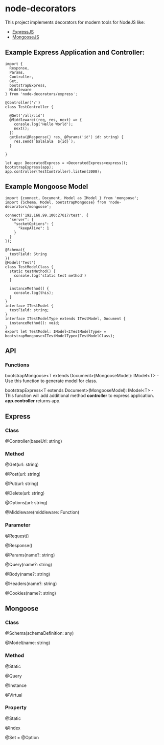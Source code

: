 # node-decorators

This project implements decorators for modern tools for NodeJS like:
- [ExpressJS]
- [MongooseJS]

## Example Express Application and Controller:
```
import {
  Response,
  Params,
  Controller,
  Get,
  bootstrapExpress,
  Middleware
} from 'node-decorators/express';

@Controller('/')
class TestController {

  @Get('/all/:id')
  @Middleware((req, res, next) => {
    console.log('Hello World');
    next();
  })
  getData(@Response() res, @Params('id') id: string) {
    res.send(`balalala  ${id}`);
  }

}

let app: DecoratedExpress = <DecoratedExpress>express();
bootstrapExpress(app);
app.controller(TestController).listen(3000);
```

## Example Mongoose Model
```
import {connect, Document, Model as IModel } from 'mongoose';
import {Schema, Model, bootstrapMongoose} from 'node-decorators/mongoose';

connect('192.168.99.100:27017/test', {
  "server": {
    "socketOptions": {
      "keepAlive": 1
    }
  }
});

@Schema({
  testField: String
})
@Model('Test')
class TestModelClass {
  static testMethod() {
    console.log('static test method')
  }
  
  instanceMethod() {
    console.log(this);
  }
}
interface ITestModel {
  testField: string;
}
interface ITestModelType extends ITestModel, Document {
  instanceMethod(): void;
}
export let TestModel: IModel<ITestModelType> = bootstrapMongoose<ITestModelType>(TestModelClass);

```

## API

### Functions

bootstrapMongoose\<T extends Document\>(MongooseModel): IModel\<T\> -
Use this function to generate model for class.

bootstrapExpress\<T extends Document\>(MongooseModel): IModel\<T\> - 
This function will add additional method **controller** to express application.
**app.controller** returns app.

## Express

### Class
@Controller(baseUrl: string)

### Method
@Get(url: string)

@Post(url: string)

@Put(url: string)

@Delete(url: string)

@Options(url: string)

@Middleware(middleware: Function)

### Parameter
@Request()

@Response()

@Params(name?: string)

@Query(name?: string)

@Body(name?: string)

@Headers(name?: string)

@Cookies(name?: string)

## Mongoose

### Class
@Schema(schemaDefinition: any)

@Model(name: string)

### Method

@Static

@Query

@Instance

@Virtual

### Property

@Static

@Index

@Set = @Option

[ExpressJS]:http://expressjs.com
[MongooseJS]:http://mongoosejs.com
